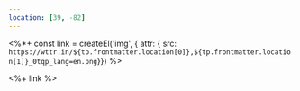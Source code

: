 ```yaml
---
location: [39, -82]
---
```


<%*+
const link = createEl('img', { attr: { src: `https://wttr.in/${tp.frontmatter.location[0]},${tp.frontmatter.location[1]}_0tqp_lang=en.png`}})
%>

<%+ link %>
